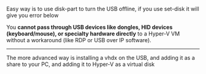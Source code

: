 
Easy way is to use disk-part to turn the USB offline, if you use set-disk it will give you error below

You **cannot pass through USB devices like dongles, HID devices (keyboard/mouse), or specialty hardware directly** to a Hyper-V VM without a workaround (like RDP or USB over IP software).

-----------

The more advanced way is installing a vhdx on the USB, and adding it as a share to your PC, and adding it to Hyper-V as a virtual disk